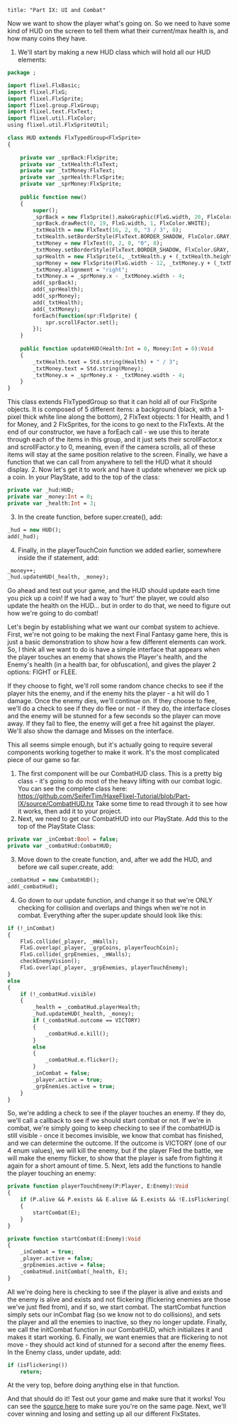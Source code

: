 ```
title: "Part IX: UI and Combat"
```

Now we want to show the player what's going on. So we need to have some kind of HUD on the screen to tell them what their current/max health is, and how many coins they have.
1. We'll start by making a new HUD class which will hold all our HUD elements:
```haxe
package ;

import flixel.FlxBasic;
import flixel.FlxG;
import flixel.FlxSprite;
import flixel.group.FlxGroup;
import flixel.text.FlxText;
import flixel.util.FlxColor;
using flixel.util.FlxSpriteUtil;

class HUD extends FlxTypedGroup<FlxSprite>
{
	
	private var _sprBack:FlxSprite;
	private var _txtHealth:FlxText;
	private var _txtMoney:FlxText;
	private var _sprHealth:FlxSprite;
	private var _sprMoney:FlxSprite;
	
	public function new() 
	{
		super();
		_sprBack = new FlxSprite().makeGraphic(FlxG.width, 20, FlxColor.BLACK);
		_sprBack.drawRect(0, 19, FlxG.width, 1, FlxColor.WHITE);
		_txtHealth = new FlxText(16, 2, 0, "3 / 3", 8);
		_txtHealth.setBorderStyle(FlxText.BORDER_SHADOW, FlxColor.GRAY, 1, 1);
		_txtMoney = new FlxText(0, 2, 0, "0", 8);
		_txtMoney.setBorderStyle(FlxText.BORDER_SHADOW, FlxColor.GRAY, 1, 1);
		_sprHealth = new FlxSprite(4, _txtHealth.y + (_txtHealth.height/2)  - 4, AssetPaths.health__png);
		_sprMoney = new FlxSprite(FlxG.width - 12, _txtMoney.y + (_txtMoney.height/2)  - 4, AssetPaths.coin__png);
		_txtMoney.alignment = "right";
		_txtMoney.x = _sprMoney.x - _txtMoney.width - 4;
		add(_sprBack);
		add(_sprHealth);
		add(_sprMoney);
		add(_txtHealth);
		add(_txtMoney);
		forEach(function(spr:FlxSprite) {
			spr.scrollFactor.set();
		});
	}
	
	public function updateHUD(Health:Int = 0, Money:Int = 0):Void
	{
		_txtHealth.text = Std.string(Health) + " / 3";
		_txtMoney.text = Std.string(Money);
		_txtMoney.x = _sprMoney.x - _txtMoney.width - 4;
	}
}
```
This class extends FlxTypedGroup<FlxSprite> so that it can hold all of our FlxSprite objects. It is composed of 5 different items: a background (black, with a 1-pixel thick white line along the bottom), 2 FlxText objects: 1 for Health, and 1 for Money, and 2 FlxSprites, for the icons to go next to the FlxTexts. At the end of our constructor, we have a forEach call - we use this to iterate through each of the items in this group, and it just sets their scrollFactor.x and scrollFactor.y to 0, meaning, even if the camera scrolls, all of these items will stay at the same position relative to the screen.
Finally, we have a function that we can call from anywhere to tell the HUD what it should display.
2. Now let's get it to work and have it update whenever we pick up a coin.
In your PlayState, add to the top of the class:
```haxe
private var _hud:HUD;
private var _money:Int = 0;
private var _health:Int = 3;
```
3. In the create function, before super.create(), add:
```haxe
_hud = new HUD();
add(_hud);
```
4. Finally, in the playerTouchCoin function we added earlier, somewhere inside the if statement, add:
```haxe
_money++;
_hud.updateHUD(_health, _money);
```

Go ahead and test out your game, and the HUD should update each time you pick up a coin! If we had a way to 'hurt' the player, we could also update the health on the HUD… but in order to do that, we need to figure out how we're going to do combat!

Let's begin by establishing what we want our combat system to achieve. First, we're not going to be making the next Final Fantasy game here, this is just a basic demonstration to show how a few different elements can work. So, I think all we want to do is have a simple interface that appears when the player touches an enemy that shows the Player's health, and the Enemy's health (in a health bar, for obfuscation), and gives the player 2 options: FIGHT or FLEE.

If they choose to fight, we'll roll some random chance checks to see if the player hits the enemy, and if the enemy hits the player - a hit will do 1 damage. Once the enemy dies, we'll continue on. If they choose to flee, we'll do a check to see if they do flee or not - if they do, the interface closes and the enemy will be stunned for a few seconds so the player can move away. If they fail to flee, the enemy will get a free hit against the player. We'll also show the damage and Misses on the interface.

This all seems simple enough, but it's actually going to require several components working together to make it work. It's the most complicated piece of our game so far.

1. The first component will be our CombatHUD class. This is a pretty big class - it's going to do most of the heavy lifting with our combat logic. You can see the complete class here: 
https://github.com/SeiferTim/HaxeFlixel-Tutorial/blob/Part-IX/source/CombatHUD.hx
Take some time to read through it to see how it works, then add it to your project.
2. Next, we need to get our CombatHUD into our PlayState. Add this to the top of the PlayState Class:
```haxe
private var _inCombat:Bool = false;
private var _combatHud:CombatHUD;
```
3. Move down to the create function, and, after we add the HUD, and before we call super.create, add:
```haxe
_combatHud = new CombatHUD();
add(_combatHud);
```
4. Go down to our update function, and change it so that we're ONLY checking for collision and overlaps and things when we're not in combat. Everything after the super.update should look like this:
```haxe
if (!_inCombat)
{
	FlxG.collide(_player, _mWalls);
	FlxG.overlap(_player, _grpCoins, playerTouchCoin);
	FlxG.collide(_grpEnemies, _mWalls);
	checkEnemyVision();
	FlxG.overlap(_player, _grpEnemies, playerTouchEnemy);
}
else
{
	if (!_combatHud.visible)
	{
		_health = _combatHud.playerHealth;
		_hud.updateHUD(_health, _money);
		if (_combatHud.outcome == VICTORY)
		{
			_combatHud.e.kill();
		}
		else
		{
			_combatHud.e.flicker();
		}
		_inCombat = false;
		_player.active = true;
		_grpEnemies.active = true;		
	}
}
```
So, we're adding a check to see if the player touches an enemy. If they do, we'll call a callback to see if we should start combat or not.
If we're in combat, we're simply going to keep checking to see if the combatHUD is still visible - once it becomes invisible, we know that combat has finished, and we can determine the outcome. If the outcome is VICTORY (one of our 4 enum values), we will kill the enemy, but if the player Fled the battle, we will make the enemy flicker, to show that the player is safe from fighting it again for a short amount of time.
5. Next, lets add the functions to handle the player touching an enemy:
```haxe
private function playerTouchEnemy(P:Player, E:Enemy):Void
{
	if (P.alive && P.exists && E.alive && E.exists && !E.isFlickering())
	{
		startCombat(E);
	}
}

private function startCombat(E:Enemy):Void
{
	_inCombat = true;
	_player.active = false;
	_grpEnemies.active = false;
	_combatHud.initCombat(_health, E);
}
```
All we're doing here is checking to see if the player is alive and exists and the enemy is alive and exists and not flickering (flickering enemies are those we've just fled from), and if so, we start combat.
The startCombat function simply sets our inCombat flag (so we know not to do collisions), and sets the player and all the enemies to inactive, so they no longer update.
Finally, we call the initCombat function in our CombatHUD, which initializes it and makes it start working.
6. Finally, we want enemies that are flickering to not move - they should act kind of stunned for a second after the enemy flees.
In the Enemy class, under update, add: 
```haxe
if (isFlickering())
	return;
```
At the very top, before doing anything else in that function.

And that should do it! Test out your game and make sure that it works! You can see the [source here](https://github.com/SeiferTim/HaxeFlixel-Tutorial/tree/Part-IX) to make sure you're on the same page. Next, we'll cover winning and losing and setting up all our different FlxStates.